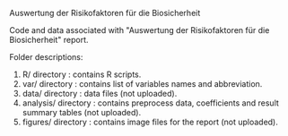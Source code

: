Auswertung der Risikofaktoren für die Biosicherheit

Code and data associated with "Auswertung der Risikofaktoren für die Biosicherheit" report.

Folder descriptions:

1. R/ directory : contains R scripts.
2. var/ directory : contains list of variables names and abbreviation.
3. data/ directory : data files (not uploaded).
4. analysis/ directory : contains preprocess data, coefficients and result summary tables (not uploaded).
5. figures/ directory : contains image files for the report (not uploaded).

